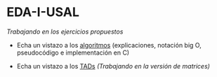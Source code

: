 # EDA-I-USAL

_Trabajando en los ejercicios propuestos_

- Echa un vistazo a los [algoritmos](https://github.com/Andresblz/EDA-I-USAL/blob/main/todosAlgoritmos.md) (explicaciones, notación big O, pseudocódigo e implementación en C)

- Echa un vistazo a los [TADs](https://github.com/Andresblz/EDA-I-USAL/tree/main/TADs) _(Trabajando en la versión de matrices)_
